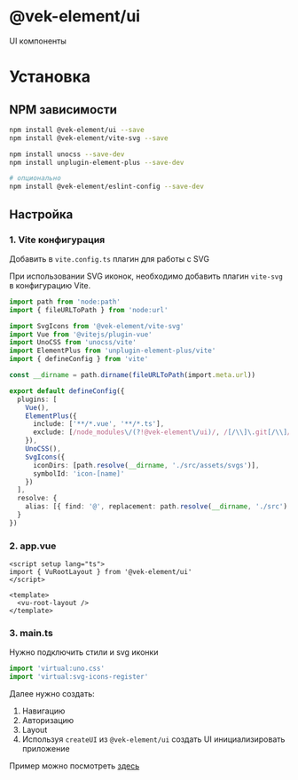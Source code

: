 # @vek-element/ui

UI компоненты

# Установка

## NPM зависимости

```bash
npm install @vek-element/ui --save
npm install @vek-element/vite-svg --save

npm install unocss --save-dev
npm install unplugin-element-plus --save-dev

# опционально
npm install @vek-element/eslint-config --save-dev
```

## Настройка

### 1. Vite конфигурация

Добавить в `vite.config.ts` плагин для работы с SVG

При использовании SVG иконок, необходимо добавить плагин `vite-svg` в конфигурацию Vite.

```typescript
import path from 'node:path'
import { fileURLToPath } from 'node:url'

import SvgIcons from '@vek-element/vite-svg'
import Vue from '@vitejs/plugin-vue'
import UnoCSS from 'unocss/vite'
import ElementPlus from 'unplugin-element-plus/vite'
import { defineConfig } from 'vite'

const __dirname = path.dirname(fileURLToPath(import.meta.url))

export default defineConfig({
  plugins: [
    Vue(),
    ElementPlus({
      include: ['**/*.vue', '**/*.ts'],
      exclude: [/node_modules\/(?!@vek-element\/ui)/, /[/\\]\.git[/\\]/, /[/\\]\.nuxt[/\\]/]
    }),
    UnoCSS(),
    SvgIcons({
      iconDirs: [path.resolve(__dirname, './src/assets/svgs')],
      symbolId: 'icon-[name]'
    })
  ],
  resolve: {
    alias: [{ find: '@', replacement: path.resolve(__dirname, './src') }]
  }
})
```

### 2. app.vue

```vue
<script setup lang="ts">
import { VuRootLayout } from '@vek-element/ui'
</script>

<template>
  <vu-root-layout />
</template>
```

### 3. main.ts

Нужно подключить стили и svg иконки

```typescript
import 'virtual:uno.css'
import 'virtual:svg-icons-register'
```

Далее нужно создать:

1. Навигацию
2. Авторизацию
3. Layout
4. Используя `createUI` из `@vek-element/ui` создать UI инициализировать приложение

Пример можно посмотреть [здесь](https://github.com/kovalewvladimir/vek-element/tree/master/apps/example)
